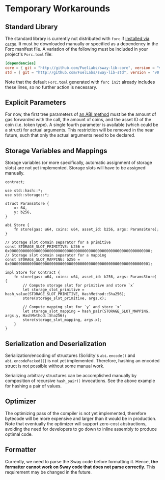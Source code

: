 # Temporary Workarounds

## Standard Library

The standard library is currently not distributed with `forc` if [installed via `cargo`](./installation.md#installing-from-cargo). It must be downloaded manually or specified as a dependency in the Forc manifest file. A variation of the following must be included in your project's `Forc.toml` file:

```toml
[dependencies]
core = { git = "http://github.com/FuelLabs/sway-lib-core", version = "v0.0.1" }
std = { git = "http://github.com/FuelLabs/sway-lib-std", version = "v0.0.1" }
```

Note that the default `Forc.toml` generated with `forc init` already includes these lines, so no further action is necessary.

## Explicit Parameters

For now, the first tree parameters of [an ABI method](../sway-on-chain/smart_contracts.md#the-abi-declaration) must be the amount of gas forwarded with the call, the amount of coins, and the asset ID of the coin (i.e. token type). A single fourth parameter is available (which could be a struct) for actual arguments. This restriction will be removed in the near future, such that only the actual arguments need to be declared.

## Storage Variables and Mappings

Storage variables (or more specifically, automatic assignment of storage slots) are not yet implemented. Storage slots will have to be assigned manually.

```sway
contract;

use std::hash::*;
use std::storage::*;

struct ParamsStore {
    x: 64,
    y: b256,
}

abi Store {
    fn store(gas: u64, coins: u64, asset_id: b256, args: ParamsStore);
}

// Storage slot domain separator for a primitive
const STORAGE_SLOT_PRIMITIVE: b256 = 0x0000000000000000000000000000000000000000000000000000000000000000;
// Storage slot domain separator for a mapping
const STORAGE_SLOT_MAPPING: b256 = 0x0000000000000000000000000000000000000000000000000000000000000001;

impl Store for Contract {
    fn store(gas: u64, coins: u64, asset_id: b256, args: ParamsStore) {
        // Compute storage slot for primitive and store `x`
        let storage_slot_primitive = hash_value(STORAGE_SLOT_PRIMITIVE, HashMethod::Sha256);
        store(storage_slot_primitive, args.x);

        // Compute mapping slot for `y` and store `x`
        let storage_slot_mapping = hash_pair(STORAGE_SLOT_MAPPING, args.y, HashMethod::Sha256);
        store(storage_slot_mapping, args.x);
    }
}
```

## Serialization and Deserialization

Serialization/encoding of structures (Solidity's `abi.encode()` and `abi.encodePacked()`) is not yet implemented. Therefore, hashing an encoded struct is not possible without some manual work.

Serializing arbitrary structures can be accomplished manually by composition of recursive `hash_pair()` invocations. See the above example for hashing a pair of values.

## Optimizer

The optimizing pass of the compiler is not yet implemented, therefore bytecode will be more expensive and larger than it would be in production. Note that eventually the optimizer will support zero-cost abstractions, avoiding the need for developers to go down to inline assembly to produce optimal code.

## Formatter

Currently, we need to parse the Sway code before formatting it. Hence, **the formatter cannot work on Sway code that does not parse correctly**. This requirement may be changed in the future.
